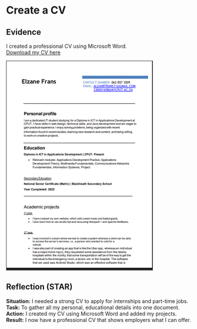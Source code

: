 # Create a CV

## Evidence
I created a professional CV using Microsoft Word.  
[Download my CV here](files/Elzane_FransCV.pdf)

![CV Screenshot](images/my-cv-screenshot.png)

## Reflection (STAR)
**Situation:** I needed a strong CV to apply for internships and part-time jobs.  
**Task:** To gather all my personal, educational details into one document.  
**Action:** I created my CV using Microsoft Word and added my projects.  
**Result:** I now have a professional CV that shows employers what I can offer.
